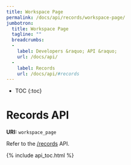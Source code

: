 ```yaml
---
title: Workspace Page
permalink: /docs/api/records/workspace-page/
jumbotron:
  title: Workspace Page
  tagline: ""
  breadcrumbs:
  -
    label: Developers &raquo; API &raquo;
    url: /docs/api/
  -
    label: Records
    url: /docs/api/#records
---
```


* TOC
{:toc}

# Records API

**URI:** `workspace_page`

Refer to the [/records](/docs/api/modules/records/) API.

{% include api_toc.html %}
